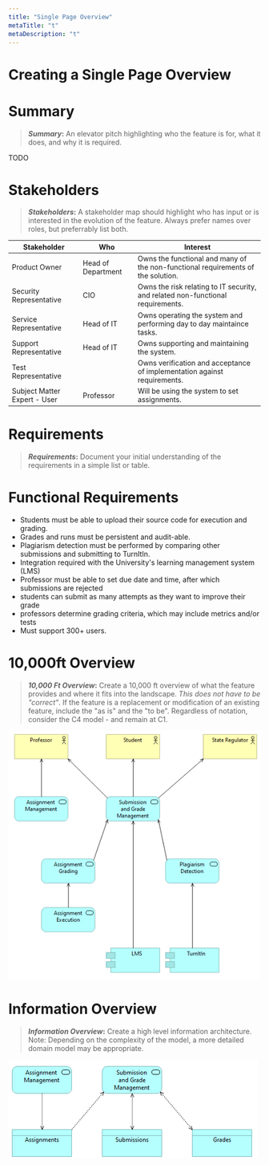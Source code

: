 ```yaml
---
title: "Single Page Overview"
metaTitle: "t"
metaDescription: "t"
---
```


# Creating a Single Page Overview

# Summary

> **_Summary_:** An elevator pitch highlighting who the feature is for, what it does, and why it is required. 

TODO

# Stakeholders

> **_Stakeholders_:** A stakeholder map should highlight who has input or is interested in the evolution of the feature. Always prefer names over roles, but preferrably list both.

| Stakeholder   | Who  | Interest |
| ------------- | ---- | -------- |
| Product Owner | Head of Department | Owns the functional and many of the non-functional requirements of the solution. |
| Security Representative | CIO | Owns the risk relating to IT security, and related non-functional requirements. |
| Service Representative | Head of IT | Owns operating the system and performing day to day maintaince tasks. |
| Support Representative | Head of IT | Owns supporting and maintaining the system. |
| Test Representative | | Owns verification and acceptance of implementation against requirements. |
| Subject Matter Expert - User | Professor | Will be using the system to set assignments. |

# Requirements

> **_Requirements_:** Document your initial understanding of the requirements in a simple list or table.

# Functional Requirements 
* Students must be able to upload their source code for execution and grading.
* Grades and runs must be persistent and audit-able.
* Plagiarism detection must be performed by comparing other submissions and submitting to TurnItIn.
* Integration required with the University's learning management system (LMS)
* Professor must be able to set due date and time, after which submissions are rejected
* students can submit as many attempts as they want to improve their grade
* professors determine grading criteria, which may include metrics and/or tests
* Must support 300+ users.

# 10,000ft Overview

> **_10,000 Ft Overview_:** Create a 10,000 ft overview of what the feature provides and where it fits into the landscape. _This does not have to be "correct"_.  If the feature is a replacement or modification of an existing feature, include the "as is" and the "to be".  Regardless of notation, consider the C4 model - and remain at C1.

<img src="../images/10ftoverview.png" />

# Information Overview

> **_Information Overview_:** Create a high level information architecture.  Note: Depending on the complexity of the model, a more detailed domain model may be appropriate.

<img src="../images/informationftoverview.png" />
